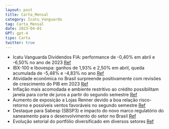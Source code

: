```yaml
---
layout: post
title: Carta_Mensal
category: Icatu_Vanguarda
tag: Carta_Mensal
date: 2023-04-01
GPT: gpt-4
tipo: Carta
twitter: true
---
```


- Icatu Vanguarda Dividendos FIA: performance de -0,40% em abril e -6,50% no ano de 2023
<a href="#" onclick="search_on_pdf('Icatu Vanguarda Dividendos FIA                                                                      ')">Ref</a>
- IBX-100 e Ibovespa: ganhos de 1,93% e 2,50% em abril, queda acumulada de -5,48% e -4,83% no ano
<a href="#" onclick="search_on_pdf('0,40%, acumulando -6,50% no ano de 2023. No mês, o IBX-100 e Ibovespa renderam 1,93% e 2,50%. No an')">Ref</a>
- Atividade econômica no Brasil surpreende positivamente com revisões de crescimento do PIB em 2023
<a href="#" onclick="search_on_pdf('ativos em geral.  A atividade no Brasil surpreendeu positivamente, e acreditamos que iremos começar')">Ref</a>
- Inflação mais acomodada e ambiente restritivo ao crédito possibilitam janela para corte de juros a partir do segundo semestre
<a href="#" onclick="search_on_pdf('acomodados, bem como a continuação do ambiente restritivo ao crédito contribuíram para começarmos a')">Ref</a>
- Aumento de exposição a Lojas Renner devido a boa relação risco-retorno e possíveis ventos favoráveis no segundo semestre
<a href="#" onclick="search_on_pdf('Aumentamos nossa exposição a Lojas Renner no último mês. Enxergamos a empresa negociando a um valor')">Ref</a>
- Destaque para Sabesp (SBSP3) e impacto do novo marco regulatório do saneamento para o desenvolvimento do setor no Brasil
<a href="#" onclick="search_on_pdf('república (11.466/23 e 11.467/23) anulando pontos importantes do novo marco regulatório do saneamen')">Ref</a>
- Evolução setorial do portfólio diversificado em diversos setores
<a href="#" onclick="search_on_pdf('precificado em Bolsa, mesmo se desconsiderarmos a possibilidade de privatização da companhia. Segue')">Ref</a>

